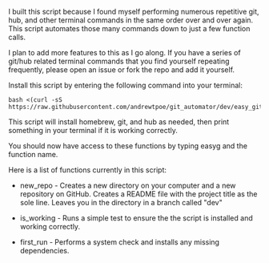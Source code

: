 I built this script because I found myself performing numerous repetitive git, hub, and other terminal commands in the same order over and over again. This script automates those many commands down to just a few function calls.

I plan to add more features to this as I go along. If you have a series of git/hub related terminal commands that you find yourself repeating frequently, please open an issue or fork the repo and add it yourself.

Install this script by entering the following command into your terminal:

```
bash <(curl -sS https://raw.githubusercontent.com/andrewtpoe/git_automator/dev/easy_git_installer.sh)
```

This script will install homebrew, git, and hub as needed, then print something in your terminal if it is working correctly.

You should now have access to these functions by typing easyg and the function name.

Here is a list of functions currently in this script:

* new_repo  -  Creates a new directory on your computer and a new repository on GitHub. Creates a README file with the project title as the sole line. Leaves you in the directory in a branch called "dev"

* is_working  -  Runs a simple test to ensure the the script is installed and working correctly.

* first_run - Performs a system check and installs any missing dependencies.
